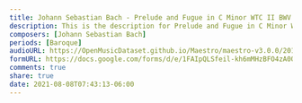```yaml
---
title: Johann Sebastian Bach - Prelude and Fugue in C Minor WTC II BWV 871 (1)
description: This is the description for Prelude and Fugue in C Minor WTC II BWV 871 by Johann Sebastian Bach
composers: [Johann Sebastian Bach]
periods: [Baroque]
audioURL: https://OpenMusicDataset.github.io/Maestro/maestro-v3.0.0/2011/MIDI-Unprocessed_21_R1_2011_MID--AUDIO_R1-D8_07_Track07_wav.midi
formURL: https://docs.google.com/forms/d/e/1FAIpQLSfeil-kh6mMHzBFO4zA0O7ARJtLyJn5fCXd5kZ8ayv-fyM5sw/viewform
comments: true
share: true
date: 2021-08-08T07:43:13-06:00
---
```

